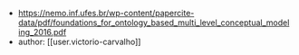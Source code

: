 
- https://nemo.inf.ufes.br/wp-content/papercite-data/pdf/foundations_for_ontology_based_multi_level_conceptual_modeling_2016.pdf
- author: [[user.victorio-carvalho]]